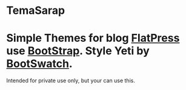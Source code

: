 # TemaSarap
Simple Themes for blog <a href="https://github.com/evacchi/flatpress">FlatPress</a> use <a href="https://github.com/twbs/bootstrap">BootStrap</a>. Style Yeti by <a href="http://bootswatch.com/">BootSwatch</a>.
====
Intended for private use only, but your can use this. 

